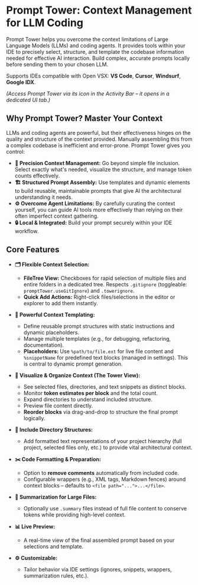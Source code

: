 # Prompt Tower: Context Management for LLM Coding

Prompt Tower helps you overcome the context limitations of Large Language Models (LLMs) and coding agents. It provides tools within your IDE to precisely select, structure, and template the codebase information needed for effective AI interaction. Build complex, accurate prompts locally before sending them to your chosen LLM.

Supports IDEs compatible with Open VSX: **VS Code**, **Cursor**, **Windsurf**, **Google IDX**.

_(Access Prompt Tower via its icon in the Activity Bar – it opens in a dedicated UI tab.)_

## Why Prompt Tower? Master Your Context

LLMs and coding agents are powerful, but their effectiveness hinges on the quality and structure of the context provided. Manually assembling this from a complex codebase is inefficient and error-prone. Prompt Tower gives you control:

- **🎯 Precision Context Management:** Go beyond simple file inclusion. Select exactly what's needed, visualize the structure, and manage token counts effectively.
- **🏗️ Structured Prompt Assembly:** Use templates and dynamic elements to build reusable, maintainable prompts that give AI the architectural understanding it needs.
- **⚙️ Overcome Agent Limitations:** By carefully curating the context yourself, you can guide AI tools more effectively than relying on their often imperfect context gathering.
- **🔒 Local & Integrated:** Build your prompt securely within your IDE workflow.

## Core Features

- **🗂️ Flexible Context Selection:**

  - **FileTree View:** Checkboxes for rapid selection of multiple files and entire folders in a dedicated tree. Respects `.gitignore` (toggleable: `promptTower.useGitIgnore`) and `.towerignore`.
  - **Quick Add Actions:** Right-click files/selections in the editor or explorer to add them instantly.

- **📝 Powerful Context Templating:**

  - Define reusable prompt structures with static instructions and dynamic placeholders.
  - Manage multiple templates (e.g., for debugging, refactoring, documentation).
  - **Placeholders:** Use `%path/to/file.ext` for live file content and `%snippetName` for predefined text blocks (managed in settings). This is central to dynamic prompt generation.

- **🗼 Visualize & Organize Context (The Tower View):**

  - See selected files, directories, and text snippets as distinct blocks.
  - Monitor **token estimates per block** and the total count.
  - Expand directories to understand included structure.
  - Preview file content directly.
  - **Reorder blocks** via drag-and-drop to structure the final prompt logically.

- **🌳 Include Directory Structures:**

  - Add formatted text representations of your project hierarchy (full project, selected files only, etc.) to provide vital architectural context.

- **✂️ Code Formatting & Preparation:**

  - Option to **remove comments** automatically from included code.
  - Configurable wrappers (e.g., XML tags, Markdown fences) around context blocks – defaults to `<file path="...">...</file>`.

- **📄 Summarization for Large Files:**

  - Optionally use `.summary` files instead of full file content to conserve tokens while providing high-level context.

- **📊 Live Preview:**

  - A real-time view of the final assembled prompt based on your selections and template.

- **⚙️ Customizable:**
  - Tailor behavior via IDE settings (ignores, snippets, wrappers, summarization rules, etc.).
